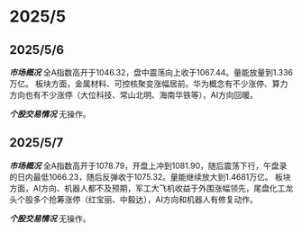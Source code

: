# 2025/5

## 2025/5/6

***市场概况***
全A指数高开于1046.32，盘中震荡向上收于1067.44。量能放量到1.336万亿。
板块方面，金属材料、可控核聚变涨幅居前。华为概念有不少涨停、算力方向也有不少涨停（大位科技、常山北明、海南华铁等），AI方向回暖。

***个股交易情况***
无操作。

## 2025/5/7

***市场概况***
全A指数高开于1078.79，开盘上冲到1081.90，随后震荡下行，午盘录的日内最低1066.23，随后反弹收于1075.32。量能继续放大到1.4681万亿。
板块方面，AI方向、机器人都不及预期，军工大飞机收益于外围涨幅领先，尾盘化工龙头个股多个抢筹涨停（红宝丽、中毅达），AI方向和机器人有修复动作。

***个股交易情况***
无操作。
